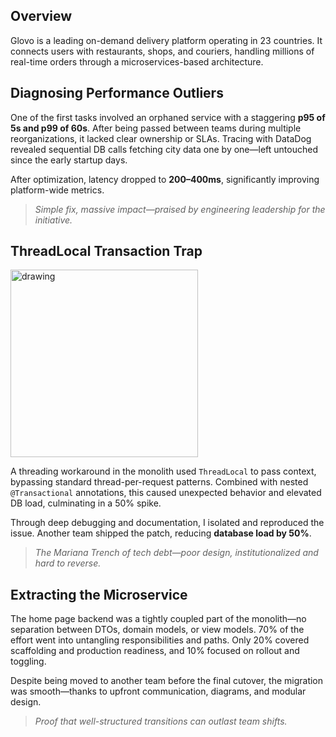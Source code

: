 ## Overview

Glovo is a leading on-demand delivery platform operating in 23 countries. It connects users with restaurants, shops, and couriers, handling millions of real-time orders through a microservices-based architecture.

## Diagnosing Performance Outliers

One of the first tasks involved an orphaned service with a staggering **p95 of 5s and p99 of 60s**. After being passed between teams during multiple reorganizations, it lacked clear ownership or SLAs. Tracing with DataDog revealed sequential DB calls fetching city data one by one—left untouched since the early startup days.

After optimization, latency dropped to **200–400ms**, significantly improving platform-wide metrics.

> *Simple fix, massive impact—praised by engineering leadership for the initiative.*

## ThreadLocal Transaction Trap

<img src="/images/mariana.png" alt="drawing" width="300"/>

A threading workaround in the monolith used `ThreadLocal` to pass context, bypassing standard thread-per-request patterns. Combined with nested `@Transactional` annotations, this caused unexpected behavior and elevated DB load, culminating in a 50% spike.

Through deep debugging and documentation, I isolated and reproduced the issue. Another team shipped the patch, reducing **database load by 50%**.

> *The Mariana Trench of tech debt—poor design, institutionalized and hard to reverse.*

## Extracting the Microservice

The home page backend was a tightly coupled part of the monolith—no separation between DTOs, domain models, or view models. 70% of the effort went into untangling responsibilities and paths. Only 20% covered scaffolding and production readiness, and 10% focused on rollout and toggling.

Despite being moved to another team before the final cutover, the migration was smooth—thanks to upfront communication, diagrams, and modular design.

> *Proof that well-structured transitions can outlast team shifts.*
